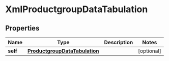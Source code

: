 

# XmlProductgroupDataTabulation

## Properties

Name | Type | Description | Notes
------------ | ------------- | ------------- | -------------
**self** | [**ProductgroupDataTabulation**](ProductgroupDataTabulation.md) |  |  [optional]




